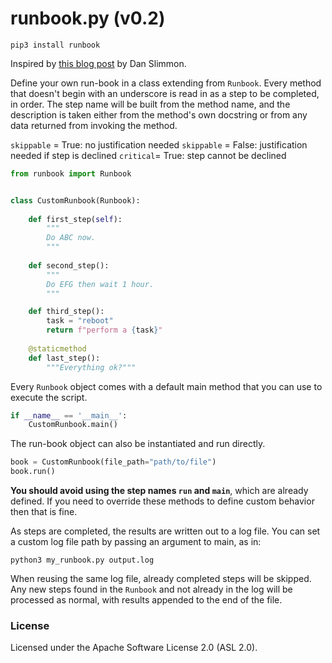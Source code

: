 # runbook.py (v0.2)
`pip3 install runbook`

Inspired by [this blog post](https://blog.danslimmon.com/2019/07/15/do-nothing-scripting-the-key-to-gradual-automation)
by Dan Slimmon.

Define your own run-book in a class extending from `Runbook`. Every method that
doesn't begin with an underscore is read in as a step to be completed, in order.
The step name will be built from the method name, and the description is taken
either from the method's own docstring or from any data returned from invoking
the method.

`skippable` = True: no justification needed
`skippable` = False: justification needed if step is declined
`critical`= True: step cannot be declined

```python
from runbook import Runbook


class CustomRunbook(Runbook):
   
    def first_step(self):
        """
        Do ABC now.
        """
    
    def second_step():
        """
        Do EFG then wait 1 hour.
        """

    def third_step():
        task = "reboot"
        return f"perform a {task}"
    
    @staticmethod
    def last_step():
        """Everything ok?"""
```

Every `Runbook` object comes with a default main method that you can use to execute the script.

```python
if __name__ == '__main__':
    CustomRunbook.main()
```

The run-book object can also be instantiated and run directly.

```python
book = CustomRunbook(file_path="path/to/file")
book.run()
```

**You should avoid using the step names `run` and `main`**, which are already defined. If you need to override these
methods to define custom behavior then that is fine.

As steps are completed, the results are written out to a log file. You can set a custom log file path by passing
an argument to main, as in:

```
python3 my_runbook.py output.log
```

When reusing the same log file, already completed steps will be skipped. Any new steps found in the `Runbook`
and not already in the log will be processed as normal, with results appended to the end of the file.

### License
Licensed under the Apache Software License 2.0 (ASL 2.0).
